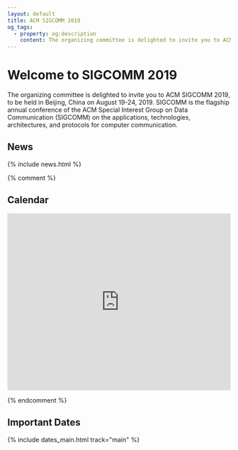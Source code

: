 ```yaml
---
layout: default
title: ACM SIGCOMM 2019
og_tags:
  - property: og:description
    content: The organizing committee is delighted to invite you to ACM SIGCOMM 2019, to be held in Beijing, China. SIGCOMM is the flagship annual conference of the ACM Special Interest Group on Data Communication (SIGCOMM) on the applications, technologies, architectures, and protocols
---
```


# Welcome to SIGCOMM 2019

The organizing committee is delighted to invite you to ACM SIGCOMM 2019, to be held in Beijing, China on August 19-24, 2019. SIGCOMM is the flagship annual conference of the ACM Special Interest Group on Data Communication (SIGCOMM) on the applications, technologies, architectures, and protocols for computer communication.
<!--Please see the [Call for papers](https://conferences.sigcomm.org/sigcomm/2019/cfp.html), [Call for workshops](https://conferences.sigcomm.org/sigcomm/2019/cf-workshops.html). SIGCOMM 2019 supports ACM policies against harassment. -->


<!-- ### [Cut off date for conference rate at Hotel Angeleno: July 31, 2017]({{ site.baseurl }}/accommodations.html) -->
<!-- {: style="text-align: center" } -->

<!-- ### [>> Remote Participation Info <<]({{ site.baseurl }}/remote.html) -->
<!-- {: style="text-align: center" } -->


<!-- <div id="sliderFrame">
  <div id="slider">
    <img src="images/header_1.png" alt="" style="width:500px"/>
    <img src="images/header_2.png" alt="" style="width:500px"/>
  </div>
</div> -->

## <i class="fa fa-newspaper-o"></i> News

{% include news.html %}

<!-- ## <i class="fa fa-calendar-o"></i> Conference Schedule -->

<!-- <a href="images/sigcomm2017-schedule.pdf" rel="external"><img src="images/sigcomm2017-schedule.png" alt="ACM SIGCOMM 2018 - Detailed Conference Schedule" style="width: 100%;"></a> -->

{% comment %}
## <i class="fa fa-calendar-o"></i> Calendar

<iframe src="https://calendar.google.com/calendar/embed?title=ACM%20SIGCOMM%20Agenda&amp;showTitle=0&amp;showPrint=0&amp;showCalendars=0&amp;mode=AGENDA&amp;height=600&amp;wkst=1&amp;hl=en&amp;bgcolor=%23ffffff&amp;src=fgkdoih822v80dfk304pt56fjo%40group.calendar.google.com&amp;color=%23125A12&amp;ctz=America%2FSao_Paulo" style="border-width:0" width="100%" height="400" frameborder="0" scrolling="no"></iframe>

{% endcomment %}

## <i class="fa fa-calendar"></i> Important Dates

{% include dates_main.html track="main" %}

<!-- ## <i class="fa fa-gg"></i> Sponsors

<div class="sponsors">
	<a href="//www.acm.org/"><img src="images/acm.png" alt="Association for Computing Machinery" /></a>
	<a href="//www.sigcomm.org/"><img src="images/sig.png" alt="ACM SIGCOMM" /></a>
</div> -->
